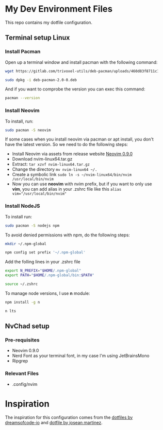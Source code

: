 # My Dev Environment Files

This repo contains my dotfile configuration.

## Terminal setup Linux

### Install Pacman

Open up a terminal window and install pacman with the following command:

```bash
wget https://gitlab.com/trivoxel-utils/deb-pacman/uploads/460d83f8711c1ab5e16065e57e7eeabc/deb-pacman-2.0-0.deb
```

```bash
sudo dpkg -i deb-pacman-2.0-0.deb
```

And if you want to comprobe the version you can exec this command:
```bash
pacman --version
```

### Install Neovim

To install, run:

```bash
sudo pacman -S neovim
```

If some cases when you install neovim via pacman or apt install, you don't have the latest version. So we need to do the following steps:
- Install Neovim via assets from release website [Neovim 0.9.0](https://github.com/neovim/neovim/releases/tag/v0.9.0)
- Download nvim-linux64.tar.gz
- Extract: `tar xzvf nvim-linux64.tar.gz`
- Change the directory `mv nvim-linux64 ~/.`
- Create a symbolic link `sudo ln -s ~/nvim-linux64/bin/nvim /usr/local/bin/nvim`
- Now you can use **neovim** with nvim prefix, but if you want to only use **vim**, you can add alias in your .zshrc file like this `alias vim="/usr/local/bin/nvim"`

### Install NodeJS

To install run:

```bash
sudo pacman -S nodejs npm
```

To avoid denied permissions with npm, do the following steps:

```bash
mkdir ~/.npm-global
```

```bash
npm config set prefix '~/.npm-global'
```

Add the folling lines in your .zshrc file

```bash
export N_PREFIX="$HOME/.npm-global"
export PATH="$HOME/.npm-global/bin:$PATH"
```

```bash
source ~/.zshrc
```

To manage node versions, I use **n** module:

```bash
npm install -g n
```

```bash
n lts
```


## NvChad setup

### Pre-requisites

- Neovim 0.9.0
- Nerd Font as your terminal font, in my case I'm using JetBrainsMono
- Ripgrep

### Relevant Files

- .config/nvim


# Inspiration

The inspiration for this configuration comes from the [dotfiles by dreamsofcode-io](https://github.com/dreamsofcode-io/dotfiles) and [dotfile by josean martinez](https://github.com/josean-dev/dev-environment-files).
